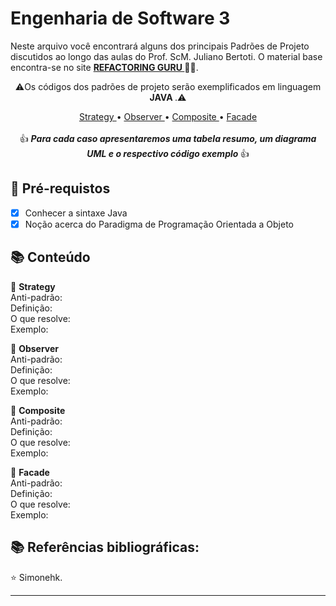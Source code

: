 <h1>
Engenharia de Software 3
</h1>

<p>Neste arquivo você encontrará alguns dos principais Padrões de Projeto discutidos ao longo das aulas do Prof. ScM. Juliano Bertoti.
O material base encontra-se no site <strong> <a href="https://refactoring.guru"> REFACTORING GURU  </a></strong> 🧡💛.</p>
  
<p align="center">⚠️Os códigos dos padrões de projeto serão exemplificados em linguagem <strong> JAVA </strong>.⚠️
</p>

<p align="center">
<a href="https://github.com/Simonehk/Bertoti/tree/main/Engenharia%20de%20Software%203/strategy"> Strategy </a>• <a href="https://github.com/Simonehk/Bertoti/tree/main/Engenharia%20de%20Software%203/observer"> Observer </a>• <a href="https://github.com/Simonehk/Bertoti/tree/main/Engenharia%20de%20Software%203/composite"> Composite </a> • <a href="https://github.com/Simonehk/Bertoti/tree/main/Engenharia%20de%20Software%203/facade"> Facade </a> <br>
<br>👍 <em><strong> Para cada caso apresentaremos uma tabela resumo, um diagrama UML e o respectivo código exemplo </strong> </em>👍
</p>

<h2>
🛑 Pré-requistos
</h2>

- [x] Conhecer a sintaxe Java
- [x] Noção acerca do Paradigma de Programação Orientada a Objeto

<h2> 📚 Conteúdo </h2>


🔸 <strong> Strategy </strong><br>
	  Anti-padrão: <br>
	  Definição:<br>
    O que resolve: <br>
	  Exemplo: <br>
  
🔸 <strong> Observer </strong><br>
	  Anti-padrão: <br>
	  Definição:<br>
    O que resolve: <br>
	  Exemplo: <br>

🔸 <strong> Composite </strong><br>
	  Anti-padrão: <br>
	  Definição:<br>
    O que resolve: <br>
	  Exemplo: <br>
  
🔸 <strong> Facade </strong><br>
	  Anti-padrão: <br>
	  Definição:<br>
    O que resolve: <br>
	  Exemplo: <br>
	
	
<h2> 📚 Referências bibliográficas:  </h2>


⭐️  Simonehk.


------------



